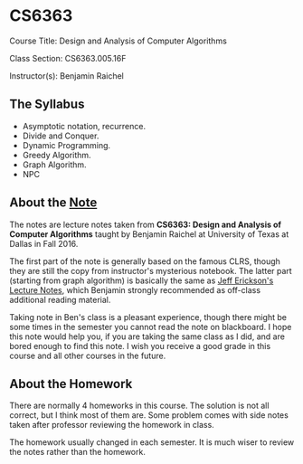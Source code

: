 
# CS6363

Course Title: Design and Analysis of Computer Algorithms

Class Section: CS6363.005.16F

Instructor(s): Benjamin Raichel

## The Syllabus
* Asymptotic  notation, recurrence.
* Divide and Conquer.
* Dynamic Programming.
* Greedy Algorithm.
* Graph Algorithm.
* NPC

## About the [Note](./notes/notes.pdf)
The notes are lecture notes taken from **CS6363: Design and Analysis of Computer Algorithms** taught by Benjamin Raichel
at University of Texas at Dallas in Fall 2016.

The first part of the note is generally based on the famous CLRS, though they are still the copy from instructor's mysterious notebook.
The latter part (starting from graph algorithm) is basically the same as
[Jeff Erickson's Lecture Notes](http://jeffe.cs.illinois.edu/teaching/algorithms/),
which Benjamin strongly recommended as off-class additional reading material.

Taking note in Ben's class is a pleasant experience, though there might be some times
in the semester you cannot read the note on blackboard.
I hope this note would help you, if you are taking the same class as I did,
and are bored enough to find this note.
I wish you receive a good grade in this course and all other courses in the future.


## About the Homework
There are normally 4 homeworks in this course. The solution is not all correct,
but I think most of them are. Some problem comes with side notes taken after professor reviewing
the homework in class.

The homework usually changed in each semester. It is much wiser to review the notes rather than the homework.
